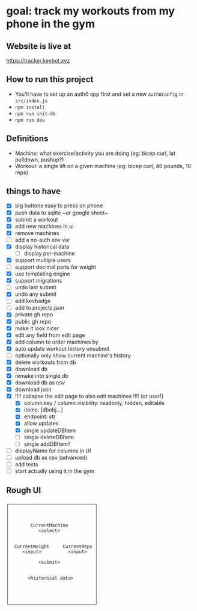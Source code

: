 # goal: track my workouts from my phone in the gym

## Website is live at

https://tracker.kevbot.xyz

## How to run this project

- You'll have to set up an auth0 app first and set a new `auth0Config` in `src/index.js`
- `npm install`
- `npm run init-db`
- `npm run dev`

## Definitions

- Machine: what exercise/activity you are doing (eg: bicep curl, lat pulldown, pushup?)
- Workout: a single lift on a given machine (eg: bicep curl, 40 pounds, 10 reps)

## things to have

- [x] big buttons easy to press on phone
- [x] push data to sqlite ~or google sheet~
- [x] submit a workout
- [x] add new machines in ui
- [x] remove machines
- [ ] add a no-auth env var
- [x] display historical data
  - [ ] display per-machine
- [x] support multiple users
- [ ] support decimal parts for weight
- [x] use templating engine
- [x] support migrations
- [ ] undo last submit
- [x] undo any submit
- [ ] add kevbadge
- [ ] add to projects.json
- [x] private gh repo
- [x] public gh repo
- [x] make it look nicer
- [x] edit any field from edit page
- [x] add column to order machines by
- [x] auto update workout history onsubmit
- [ ] optionally only show current machine's history
- [x] delete workouts from db
- [x] download db
- [x] remake into single db
- [x] download db as csv
- [x] download json
- [x] !!!! collapse the edit page to also edit machines !!!! (or user!)
  - [x] column.key / column.visibility: readonly, hidden, editable
  - [x] items: \[dbobj...\]
  - [x] endpoint: str
  - [x] allow updates
  - [x] single updateDBItem
  - [ ] single deleteDBItem
  - [ ] single addDBItem?
- [ ] displayName for columns in UI
- [ ] upload db as csv (advanced)
- [ ] add tests
- [ ] start actually using it in the gym

## Rough UI

```
┌────────────────────────────────┐
│                                │
│                                │
│                                │
│        CurrentMachine          │
│           <select>             │
│                                │
│                                │
│  CurrentWeight     CurrentReps │
│     <input>          <input>   │
│                                │
│           <submit>             │
│                                │
│                                │
│       <historical data>        │
│                                │
│                                │
│                                │
│                                │
└────────────────────────────────┘
```

